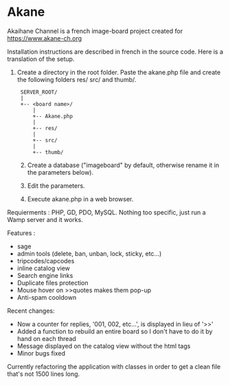 # Akane
Akaihane Channel is a french image-board project created for https://www.akane-ch.org

Installation instructions are described in french in the source code. Here is a translation of the setup.

1) Create a directory in the root folder. Paste the akane.php file and create the following folders res/ src/ and thumb/.

        SERVER_ROOT/
        |
        +-- <board name>/
            |
            +-- Akane.php
            |
            +-- res/
            |
            +-- src/
            |
            +-- thumb/


    2) Create a database ("imageboard" by default, otherwise rename it in the parameters below).

    3) Edit the parameters.

    4) Execute akane.php in a web browser.

Requierments : PHP, GD, PDO, MySQL. Nothing too specific, just run a Wamp server and it works.

Features :
- sage
- admin tools (delete, ban, unban, lock, sticky, etc...)
- tripcodes/capcodes
- inline catalog view
- Search engine links
- Duplicate files protection
- Mouse hover on >>quotes makes them pop-up
- Anti-spam cooldown

Recent changes:
- Now a counter for replies, '001, 002, etc...', is displayed in lieu of '>>'
- Added a function to rebuild an entire board so I don't have to do it by hand on each thread
- Message displayed on the catalog view without the html tags
- Minor bugs fixed

Currently refactoring the application with classes in order to get a clean file that's not 1500 lines long.
